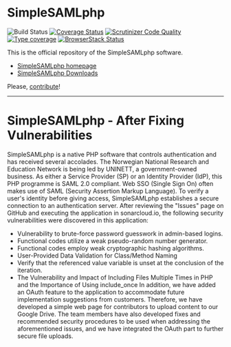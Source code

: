 # SimpleSAMLphp

![Build Status](https://github.com/simplesamlphp/simplesamlphp/workflows/CI/badge.svg?branch=master)
[![Coverage Status](https://codecov.io/gh/simplesamlphp/simplesamlphp/branch/master/graph/badge.svg)](https://codecov.io/gh/simplesamlphp/simplesamlphp)
[![Scrutinizer Code Quality](https://scrutinizer-ci.com/g/simplesamlphp/simplesamlphp/badges/quality-score.png?b=master)](https://scrutinizer-ci.com/g/simplesamlphp/simplesamlphp/?branch=master)
[![Type coverage](https://shepherd.dev/github/simplesamlphp/simplesamlphp/coverage.svg)](https://shepherd.dev/github/simplesamlphp/simplesamlphp)
[![BrowserStack Status](https://automate.browserstack.com/badge.svg?badge_key=LzlCL29sZEVDRXJpdGtxZUdITFA3YjYyUFBBYkVVZDVDcG1YZXRaN2pvTT0tLVhCNzkwVUNGVFVjVFVicUg0R1BNR0E9PQ==--f9efb6f330bd98dd6e3c7b816ac2f0982275a872)](https://automate.browserstack.com/public-build/LzlCL29sZEVDRXJpdGtxZUdITFA3YjYyUFBBYkVVZDVDcG1YZXRaN2pvTT0tLVhCNzkwVUNGVFVjVFVicUg0R1BNR0E9PQ==--f9efb6f330bd98dd6e3c7b816ac2f0982275a872)

This is the official repository of the SimpleSAMLphp software.

* [SimpleSAMLphp homepage](https://simplesamlphp.org)
* [SimpleSAMLphp Downloads](https://simplesamlphp.org/download)

Please, [contribute](CONTRIBUTING.md)!


----------------------------------------------------------------------------------------------------------------------------------------------------------
# SimpleSAMLphp - After Fixing Vulnerabilities

SimpleSAMLphp is a native PHP software that controls authentication and has received several accolades. The Norwegian National Research and Education Network is being led by UNINETT, a government-owned business. As either a Service Provider (SP) or an Identity Provider (IdP), this PHP programme is SAML 2.0 compliant.
Web SSO (Single Sign On) often makes use of SAML (Security Assertion Markup Language). To verify a user's identity before giving access, SimpleSAMLphp establishes a secure connection to an authentication server.
After reviewing the "Issues" page on GitHub and executing the application in sonarcloud.io, the following security vulnerabilities were discovered in this application:
*	Vulnerability to brute-force password guesswork in admin-based logins.
*	Functional codes utilize a weak pseudo-random number generator.
*	Functional codes employ weak cryptographic hashing algorithms.
*	User-Provided Data Validation for Class/Method Naming
*	Verify that the referenced value variable is unset at the conclusion of the iteration.
*	The Vulnerability and Impact of Including Files Multiple Times in PHP and the Importance of Using include_once
In addition, we have added an OAuth feature to the application to accommodate future implementation suggestions from customers. Therefore, we have developed a simple web page for contributors to upload content to our Google Drive. 
The team members have also developed fixes and recommended security procedures to be used when addressing the aforementioned issues, and we have integrated the OAuth part to further secure file uploads.
